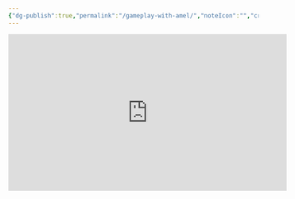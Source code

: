 ```yaml
---
{"dg-publish":true,"permalink":"/gameplay-with-amel/","noteIcon":"","created":"2025-08-20T19:14:26.622+02:00","updated":"2025-08-20T19:14:51.696+02:00"}
---
```



<iframe width="560" height="315" src="https://www.youtube.com/embed/MRtRTk5SLww?si=Rt5cUoiXhAe0GWC4" title="YouTube video player" frameborder="0" allow="accelerometer; autoplay; clipboard-write; encrypted-media; gyroscope; picture-in-picture; web-share" referrerpolicy="strict-origin-when-cross-origin" allowfullscreen></iframe>
